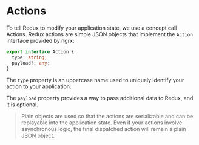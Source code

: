 # Actions

To tell Redux to modify your application state, we use a concept call Actions. 
Redux actions are simple JSON objects that implement the `Action` interface 
provided by ngrx:

```typescript
export interface Action {
  type: string;
  payload?: any;
}
```

The `type` property is an uppercase name used to uniquely identify your action
to your application. 

The `payload` property provides a way to pass additional data to Redux, and it
is optional.

> Plain objects are used so that the actions are serializable and can be 
replayable into the application state. Even if your actions involve asynchronous 
logic, the final dispatched action will remain a plain JSON object.